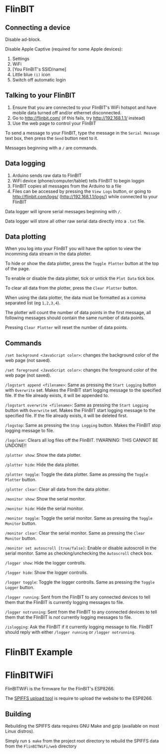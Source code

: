 # FlinBIT

## Connecting a device

Disable ad-block.

Disable Apple Captive (required for some Apple devices):

1. Settings
2. WiFi
3. [You FlinBIT's SSID/name]
4. Little blue `(i)` icon
5. Switch off automatic login

## Talking to your FlinBIT

1. Ensure that you are connected to your FlinBIT's WiFi hotspot and have mobile data turned off and/or ethernet disconnected.
2. Go to http://flinbit.com/ (if this fails, try http://192.168.1.1/ instead)
3. Use the web page to control your FlinBIT

To send a message to your FlinBIT, type the message in the `Serial Message` text box, then press the `Send` button next to it.

Messages beginning with a `/` are commands.

## Data logging

1. Arduino sends raw data to FlinBIT
2. WiFi device (phone/computer/tablet) tells FlinBIT to begin loggin
3. FlinBIT copies all messages from the Arduino to a file
4. Files can be accessed by pressing the `View Logs` button, or going to http://flinbit.com/logs/ (http://192.168.1.1/logs/) while connected to your FlinBIT

Data logger will ignore serial messages beginning with `/`.

Data logger will store all other raw serial data directly into a `.txt` file.

## Data plotting

When you log into your FlinBIT you will have the option to view the incomming data stream in the data plotter.

To hide or show the data plotter, press the `Toggle Plotter` button at the top of the page.

To enable or disable the data plotter, tick or untick the `Plot Data` tick box.

To clear all data from the plotter, press the `Clear Plotter` button.

When using the data plotter, the data must be formatted as a comma separated list (eg `1,2,3,4`).

The plotter will count the number of data points in the first message,
all following messages should contain the same number of data points.

Pressing `Clear Plotter` will reset the number of data points.

## Commands

`/set background <JavaScript color>`: changes the background color of the web page (not saved).

`/set foreground <JavaScript color>`: changes the foreground color of the web page (not saved).

`/logstart append <filename>`: Same as pressing the `Start Logging` button with `Overwrite` set. Makes the FlinBIT start logging message to the specified file. If the file already exists, it will be appended to.

`/logstart overwrite <filename>`: Same as pressing the `Start Logging` button with `Overwrite` set. Makes the FlinBIT start logging message to the specified file. If the file already exists, it will be deleted first.

`/logstop`: Same as pressing the `Stop Logging` button. Makes the FlinBIT stop logging message to file.

`/logclear`: Clears all log files off the FlinBIT. !!WARNING: THIS CANNOT BE UNDONE!!

`/plotter show`: Show the data plotter.

`/plotter hide`: Hide the data plotter.

`/plotter toggle`: Toggle the data plotter. Same as pressing the `Toggle Plotter` button.

`/plotter clear`: Clear all data from the data plotter.

`/monitor show`: Show the serial monitor.

`/monitor hide`: Hide the serial monitor.

`/monitor toggle`: Toggle the serial monitor. Same as pressing the `Toggle Monitor` button.

`/monitor clear`: Clear the serial monitor. Same as pressing the `Clear Monitor` button.

`/monitor set autoscroll [true/false]`: Enable or disable autoscroll in the serial monitor. Same as checking/unchecking the `Autoscroll` check box.

`/logger show`: Hide the logger controlls.

`/logger hide`: Show the logger controlls.

`/logger toggle`: Toggle the logger controlls. Same as pressing the `Toggle Logger` button.

`/logger running`: Sent from the FlinBIT to any connected devices to tell them that the FlinBIT is currently logging messages to file.

`/logger notrunning`: Sent from the FlinBIT to any connected devices to tell them that the FlinBIT is *not* currently logging messages to file.

`/islogging`: Ask the FlinBIT if it currently logging message to file. FlinBIT should reply with either `/logger running` or `/logger notrunning`.

# FlinBIT Example



# FlinBITWiFi

FlinBITWiFi is the firmware for the FlinBIT's ESP8266.

The [SPIFFS upload tool](https://github.com/esp8266/arduino-esp8266fs-plugin) is require to upload the website to the ESP8266.

## Building

Rebuilding the SPIFFS data requires GNU Make and gzip (available on most Linux distros).

Simply run `$ make` from the project root directory to rebuild the SPIFFS data from the `FlinBITWiFi/web` directory
